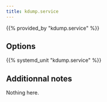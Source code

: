 ```yaml
---
title: kdump.service
---
```


{{% provided_by "kdump.service" %}}

## Options

{{% systemd_unit "kdump.service" %}}

## Additionnal notes

Nothing here.